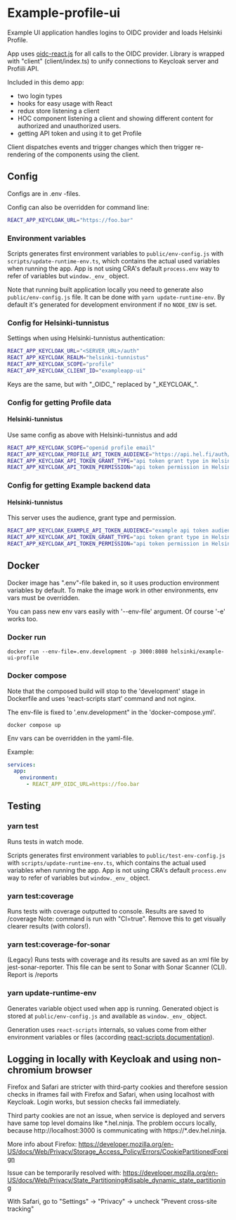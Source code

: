# Example-profile-ui

Example UI application handles logins to OIDC provider and loads Helsinki
Profile.

App uses [oidc-react.js](https://github.com/IdentityModel/oidc-client-js/wiki) for all calls to the OIDC provider. Library is
wrapped with "client" (client/index.ts) to unify connections to Keycloak
server and Profiili API.

Included in this demo app:

- two login types
- hooks for easy usage with React
- redux store listening a client
- HOC component listening a client and showing different content for authorized
  and unauthorized users.
- getting API token and using it to get Profile

Client dispatches events and trigger changes which then trigger re-rendering of
the components using the client.

## Config

Configs are in .env -files.

Config can also be overridden for command line:

```bash
REACT_APP_KEYCLOAK_URL="https://foo.bar"
```

### Environment variables

Scripts generates first environment variables to `public/env-config.js` with
`scripts/update-runtime-env.ts`, which contains the actual used variables when
running the app. App is not using CRA's default `process.env` way to refer of
variables but `window._env_` object.

Note that running built application locally you need to generate also `public/env-config.js` file. It can be done with
`yarn update-runtime-env`. By default it's generated for development environment if no `NODE_ENV` is set.

### Config for Helsinki-tunnistus

Settings when using Helsinki-tunnistus authentication:

```bash
REACT_APP_KEYCLOAK_URL="<SERVER_URL>/auth"
REACT_APP_KEYCLOAK_REALM="helsinki-tunnistus"
REACT_APP_KEYCLOAK_SCOPE="profile"
REACT_APP_KEYCLOAK_CLIENT_ID="exampleapp-ui"
```

Keys are the same, but with "\_OIDC\_" replaced by "\_KEYCLOAK\_".

### Config for getting Profile data

#### Helsinki-tunnistus

Use same config as above with Helsinki-tunnistus and add

```bash
REACT_APP_KEYCLOAK_SCOPE="openid profile email"
REACT_APP_KEYCLOAK_PROFILE_API_TOKEN_AUDIENCE="https://api.hel.fi/auth/helsinkiprofiledev"
REACT_APP_KEYCLOAK_API_TOKEN_GRANT_TYPE="api token grant type in Helsinki-Tunnistus"
REACT_APP_KEYCLOAK_API_TOKEN_PERMISSION="api token permission in Helsinki-Tunnistus"
```

### Config for getting Example backend data

#### Helsinki-tunnistus

This server uses the audience, grant type and permission.

```bash
REACT_APP_KEYCLOAK_EXAMPLE_API_TOKEN_AUDIENCE="example api token audience in Helsinki-Tunnistus"
REACT_APP_KEYCLOAK_API_TOKEN_GRANT_TYPE="api token grant type in Helsinki-Tunnistus"
REACT_APP_KEYCLOAK_API_TOKEN_PERMISSION="api token permission in Helsinki-Tunnistus"
```

## Docker

Docker image has ".env"-file baked in, so it uses production environment variables by default. To make the image work in other environments, env vars must be overridden.

You can pass new env vars easily with '--env-file' argument. Of course '-e' works too.

### Docker run

```
docker run --env-file=.env.development -p 3000:8080 helsinki/example-ui-profile
```

### Docker compose

Note that the composed build will stop to the 'development' stage in Dockerfile and uses 'react-scripts start' command and not nginx.

The env-file is fixed to '.env.development" in the 'docker-compose.yml'.

```
docker compose up
```

Env vars can be overridden in the yaml-file.

Example:

```yml
services:
  app:
    environment:
      - REACT_APP_OIDC_URL=https://foo.bar
```

## Testing

### yarn test

Runs tests in watch mode.

Scripts generates first environment variables to `public/test-env-config.js` with `scripts/update-runtime-env.ts`, which contains the
actual used variables when running the app. App is not using CRA's default `process.env` way to refer of variables but
`window._env_` object.

### yarn test:coverage

Runs tests with coverage outputted to console. Results are saved to /coverage Note: command is run with "CI=true". Remove this to get visually clearer results (with colors!).

### yarn test:coverage-for-sonar

(Legacy)
Runs tests with coverage and its results are saved as an xml file by jest-sonar-reporter.
This file can be sent to Sonar with Sonar Scanner (CLI). Report is /reports

### yarn update-runtime-env

Generates variable object used when app is running. Generated object is stored at `public/env-config.js` and available
as `window._env_` object.

Generation uses `react-scripts` internals, so values come from either environment variables or files (according
[react-scripts documentation](https://create-react-app.dev/docs/adding-custom-environment-variables/#what-other-env-files-can-be-used)).

## Logging in locally with Keycloak and using non-chromium browser

Firefox and Safari are stricter with third-party cookies and therefore session
checks in iframes fail with Firefox and Safari, when using localhost with
Keycloak. Login works, but session checks fail immediately.

Third party cookies are not an issue, when service is deployed and servers have
same top level domains like \*.hel.ninja. The problem occurs locally,
because http://localhost:3000 is communicating with https://\*.dev.hel.ninja.

More info about Firefox:
https://developer.mozilla.org/en-US/docs/Web/Privacy/Storage_Access_Policy/Errors/CookiePartitionedForeign

Issue can be temporarily resolved with:
https://developer.mozilla.org/en-US/docs/Web/Privacy/State_Partitioning#disable_dynamic_state_partitioning

With Safari, go to "Settings" -> "Privacy" -> uncheck "Prevent cross-site tracking"
